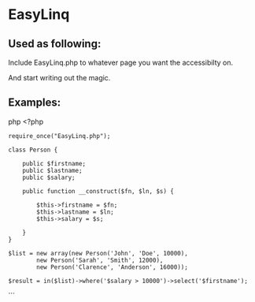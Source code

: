 EasyLinq
========

Used as following:
-----------------

Include EasyLinq.php to whatever page you want the accessibilty on.

And start writing out the magic.

Examples:
---------

php <?php

    require_once("EasyLinq.php");

    class Person {

        public $firstname;
        public $lastname;
        public $salary;
        
        public function __construct($fn, $ln, $s) {
        
            $this->firstname = $fn;
            $this->lastname = $ln;
            $this->salary = $s;
  
        }
    }

    $list = new array(new Person('John', 'Doe', 10000), 
            new Person('Sarah', 'Smith', 12000), 
            new Person('Clarence', 'Anderson', 16000));
            
    $result = in($list)->where('$salary > 10000')->select('$firstname');

´´´

